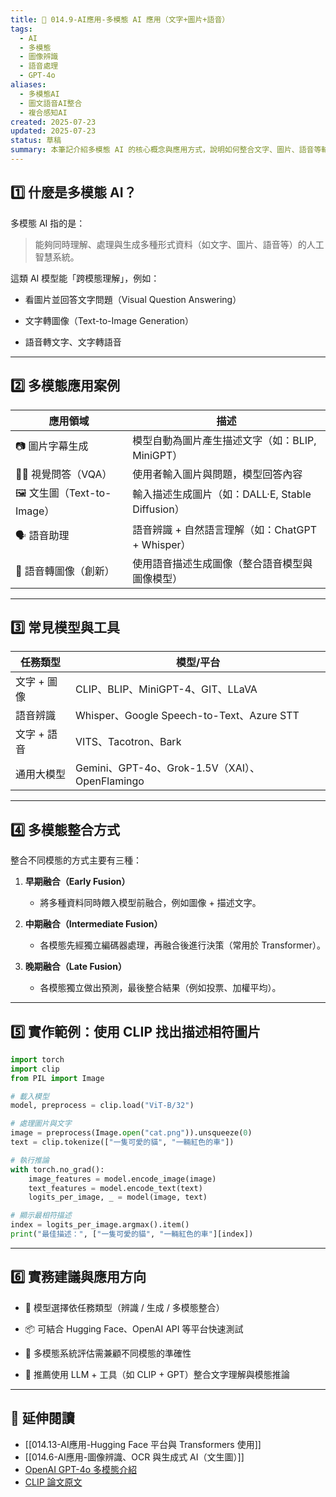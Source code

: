 ```yaml
---
title: 🧠 014.9-AI應用-多模態 AI 應用（文字+圖片+語音）
tags:
  - AI
  - 多模態
  - 圖像辨識
  - 語音處理
  - GPT-4o
aliases:
  - 多模態AI
  - 圖文語音AI整合
  - 複合感知AI
created: 2025-07-23
updated: 2025-07-23
status: 草稿
summary: 本筆記介紹多模態 AI 的核心概念與應用方式，說明如何整合文字、圖片、語音等輸入，並以 OpenAI GPT-4o、Microsoft Azure Speech 與 Hugging Face 為例，示範如何串接 C# 後端進行多模態推論。
---
```


## 1️⃣ 什麼是多模態 AI？

多模態 AI 指的是：

> 能夠同時理解、處理與生成多種形式資料（如文字、圖片、語音等）的人工智慧系統。

這類 AI 模型能「跨模態理解」，例如：

- 看圖片並回答文字問題（Visual Question Answering）

- 文字轉圖像（Text-to-Image Generation）

- 語音轉文字、文字轉語音

---

## 2️⃣ 多模態應用案例

|應用領域|描述|
|---|---|
|📷 圖片字幕生成|模型自動為圖片產生描述文字（如：BLIP, MiniGPT）|
|🧑‍🏫 視覺問答（VQA）|使用者輸入圖片與問題，模型回答內容|
|🖼️ 文生圖（Text-to-Image）|輸入描述生成圖片（如：DALL·E, Stable Diffusion）|
|🗣️ 語音助理|語音辨識 + 自然語言理解（如：ChatGPT + Whisper）|
|👀 語音轉圖像（創新）|使用語音描述生成圖像（整合語音模型與圖像模型）|

---
## 3️⃣ 常見模型與工具

|任務類型|模型/平台|
|---|---|
|文字 + 圖像|CLIP、BLIP、MiniGPT-4、GIT、LLaVA|
|語音辨識|Whisper、Google Speech-to-Text、Azure STT|
|文字 + 語音|VITS、Tacotron、Bark|
|通用大模型|Gemini、GPT-4o、Grok-1.5V（XAI）、OpenFlamingo|

---
## 4️⃣ 多模態整合方式

整合不同模態的方式主要有三種：

1. **早期融合（Early Fusion）**
    
    - 將多種資料同時餵入模型前融合，例如圖像 + 描述文字。

2. **中期融合（Intermediate Fusion）**
    
    - 各模態先經獨立編碼器處理，再融合後進行決策（常用於 Transformer）。

3. **晚期融合（Late Fusion）**
    
    - 各模態獨立做出預測，最後整合結果（例如投票、加權平均）。

---
## 5️⃣ 實作範例：使用 CLIP 找出描述相符圖片

```python
import torch
import clip
from PIL import Image

# 載入模型
model, preprocess = clip.load("ViT-B/32")

# 處理圖片與文字
image = preprocess(Image.open("cat.png")).unsqueeze(0)
text = clip.tokenize(["一隻可愛的貓", "一輛紅色的車"])

# 執行推論
with torch.no_grad():
    image_features = model.encode_image(image)
    text_features = model.encode_text(text)
    logits_per_image, _ = model(image, text)

# 顯示最相符描述
index = logits_per_image.argmax().item()
print("最佳描述：", ["一隻可愛的貓", "一輛紅色的車"][index])
```

---

## 6️⃣ 實務建議與應用方向

- 🎯 模型選擇依任務類型（辨識 / 生成 / 多模態整合）

- 📦 可結合 Hugging Face、OpenAI API 等平台快速測試

- 🧪 多模態系統評估需兼顧不同模態的準確性

- 🧠 推薦使用 LLM + 工具（如 CLIP + GPT）整合文字理解與模態推論

---

## 🔗 延伸閱讀

- [[014.13-AI應用-Hugging Face 平台與 Transformers 使用]]
- [[014.6-AI應用-圖像辨識、OCR 與生成式 AI（文生圖）]]
- [OpenAI GPT-4o 多模態介紹](https://openai.com/gpt-4o)
- [CLIP 論文原文](https://arxiv.org/abs/2103.00020)